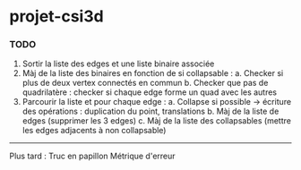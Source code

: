 # projet-csi3d

### TODO
1. Sortir la liste des edges et une liste binaire associée
2. Màj de la liste des binaires en fonction de si collapsable :
	a. Checker si plus de deux vertex connectés en commun
	b. Checker que pas de quadrilatère : checker si chaque edge forme un quad avec les autres
3. Parcourir la liste et pour chaque edge :
	a. Collapse si possible -> écriture des opérations : duplication du point, translations
	b. Màj de la liste de edges (supprimer les 3 edges)
	c. Màj de la liste des collapsables (mettre les edges adjacents à non collapsable)

___

Plus tard :
Truc en papillon
Métrique d'erreur